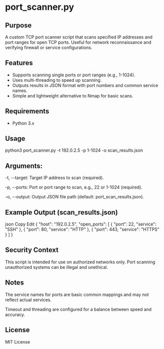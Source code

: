 # port_scanner.py

## Purpose

A custom TCP port scanner script that scans specified IP addresses and port ranges for open TCP ports. Useful for network reconnaissance and verifying firewall or service configurations.

## Features

- Supports scanning single ports or port ranges (e.g., 1-1024).
- Uses multi-threading to speed up scanning.
- Outputs results in JSON format with port numbers and common service names.
- Simple and lightweight alternative to Nmap for basic scans.

## Requirements

- Python 3.x

## Usage
python3 port_scanner.py -t 192.0.2.5 -p 1-1024 -o scan_results.json

## Arguments:
-t, --target: Target IP address to scan (required).

-p, --ports: Port or port range to scan, e.g., 22 or 1-1024 (required).

-o, --output: Output JSON file path (default: port_scan_results.json).

## Example Output (scan_results.json)
  json
  Copy
  Edit
  {
    "host": "192.0.2.5",
    "open_ports": [
      { "port": 22, "service": "SSH" },
      { "port": 80, "service": "HTTP" },
      { "port": 443, "service": "HTTPS" }
    ]
  }

## Security Context
This script is intended for use on authorized networks only. Port scanning unauthorized systems can be illegal and unethical.

## Notes
The service names for ports are basic common mappings and may not reflect actual services.

Timeout and threading are configured for a balance between speed and accuracy.

## License
MIT License

